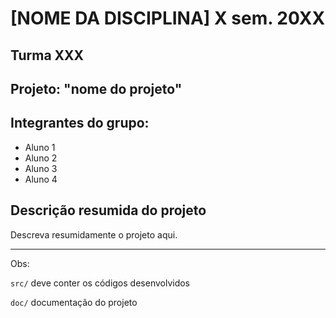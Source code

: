 # [NOME DA DISCIPLINA] X sem. 20XX

## Turma XXX
## Projeto: "nome do projeto"
## Integrantes do grupo:

* Aluno 1
* Aluno 2
* Aluno 3
* Aluno 4

## Descrição resumida do projeto

Descreva resumidamente o projeto aqui.

_______________________________________
Obs:

`src/` deve conter os códigos desenvolvidos

`doc/` documentação do projeto
